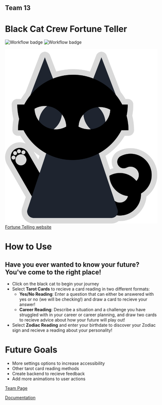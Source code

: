 ## Team 13
# Black Cat Crew Fortune Teller

![Workflow badge](https://github.com/cse110-sp23-group13/cse110-sp23-group13/actions/workflows/node.js.yml/badge.svg)
![Workflow badge](https://github.com/cse110-sp23-group13/cse110-sp23-group13/actions/workflows/jsdoc.yml/badge.svg)

[![Black Cat Logo](/admin/branding/catbubble.png)](https://cse110-sp23-group13.github.io/cse110-sp23-group13/Fortune-Teller)
[Fortune Telling website](https://cse110-sp23-group13.github.io/cse110-sp23-group13/Fortune-Teller)

# How to Use

## Have you ever wanted to know your future? You've come to the right place!
- Click on the black cat to begin your journey
- Select **Tarot Cards** to recieve a card reading in two different formats:
    - **Yes/No Reading**: Enter a question that can either be answered with yes or no (we will be checking!) and draw a card to recieve your answer!
    - **Career Reading**: Describe a situation and a challenge you have struggled with in your career or career planning, and draw two cards to recieve advice about how your future will play out!
- Select **Zodiac Reading** and enter your birthdate to discover your Zodiac sign and recieve a reading about your personality!

# Future Goals
- More settings options to increase accessibility
- Other tarot card reading methods
- Create backend to recieve feedback
- Add more animations to user actions


[Team Page](/admin/team.md)

[Documentation](https://cse110-sp23-group13.github.io/cse110-sp23-group13/out/)
